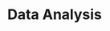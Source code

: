---
layout: page
title: Data Analysis
nav: true
nav_order: 4
dropdown: true
children: 
    - title: workflow
      permalink: /ref/data-analysis/workflow/
    - title: divider
    - title: data collection
      permalink: /ref/data-analysis/data-collection/
    - title: divider
    - title: databases
      permalink: /ref/data-analysis/databases/
    - title: divider
    - title: basic charting
      permalink: /ref/data-analysis/basic-charting/
    - title: divider
    - title: data visualization
      permalink: /ref/data-analysis/data-visualization/
---